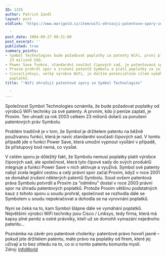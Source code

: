```yaml
---
ID: 1335
author: Patrick Zandl
layout: post
oldlink: 'https://www.marigold.cz/item/wifi-ohrozuji-patentove-spory-se-symbol-technologies

  '
post_date: 2004-09-27 08:31:00
post_excerpt: ''
published: true
summary_points:
- Symbol Technologies bude požadovat poplatky za patenty WiFi, první platí Proxim
  23 milionů USD.
- Power Save funkce, standardní součást čipových sad, je patentovaná společností Symbol.
- Proxim prohrál spor o zrušení patentů Symbolu a platí poplatky za jejich užívání.
- Cisco/Linksys, velký výrobce WiFi, je dalším potenciálním cílem vymáhání patentových
  poplatků.
title: "'WiFi ohrožují patentové spory se Symbol Technologies"

  '
---
```


<p>
Společnost Symbol Technologies oznámila, že bude požadovat poplatky od výrobců WiFi techniky za své patenty. A prvním, kdo jí peníze zaplatí, je Proxim. Ten uhradí za rok 2003 celkem 23 milionů dolarů za porušení patentových práv Symbolu. </p>

<p>
Problém tradičně je v tom, že Symbol je držitelem patentu na běžně používanou funkci, která je navíc standardní součástí čipových sad. V tomto případě jde o funkci Power Save, která umožní vypnout vysílání v případě, že přístupový bod nemá, co vysílat. </p>

<p>
V celém sporu je důležitý fakt, že Symbolu nemusí poplatky platit výrobce čipových sad, ale společnost, která tyto čipové sady do svých produktů integruje a funkci Power Save v nich aktivuje a využívá. Symbol své patenty nabyl zcela legální cestou a celý právní spor začal Proxim, když v roce 2001 se domáhal zrušení některých patentů Symbolu. Soud ovšem patentová práva Symbolu potvrdil a Proxim za &#8220;odměnu&#8221; dostal v roce 2003 právní spor na úhradu patentových poplatků. Protože Proxim většinu podstatných kauz z tohoto sporu u soudu prohrál, společnost se rozhodla dále se Symbolem u soudu nepokračovat a dohodla se na vyrovnání poplatků. </p>

<p>
Nyní se čeká na to, kam Symbol šlápne dále ve vymáhání poplatků. Největšími výrobci WiFi techniky jsou Cisco / Linksys, tedy firma, která má kapsy plné peněz a ostré právníky, kteří už se domohli vymazání nejednoho patentu…</p>

<p>
Poznámka na závěr pro patentové choleriky: patentové právo hovoří jasně – pokud jste držitelem patentu, máte právo na poplatky od firem, které jej užívají a to bez ohledu na to, co si o tomto patentu komunita myslí.<br/>Zdroj: <a href="http://www.infoworld.com/article/04/09/23/HNsymbolpatent_1.html?source=rss&amp;url=http://www.infoworld.com/article/04/09/23/HNsymbolpatent_1.html">InfoWorld</a>
</p>